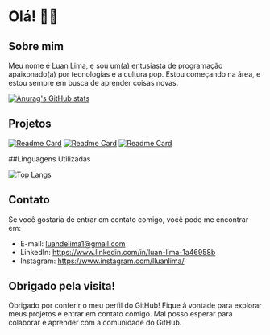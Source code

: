 # Olá! 🖖🏻

## Sobre mim

Meu nome é Luan Lima, e sou um(a) entusiasta de programação apaixonado(a) por tecnologias e a cultura pop. Estou começando na área, e estou sempre em busca de aprender coisas novas.

[![Anurag's GitHub stats](https://github-readme-stats.vercel.app/api?username=lluanlima&show_icons=true&theme=dark)](https://github.com/anuraghazra/github-reame-stats)

## Projetos

[![Readme Card](https://github-readme-stats.vercel.app/api/pin/?username=lluanlima&repo=clone_tiktok&theme=dark)](https://github.com/anuraghazra/github-readme-stats)
[![Readme Card](https://github-readme-stats.vercel.app/api/pin/?username=lluanlima&repo=bitbugado-criticas&theme=dark)](https://github.com/anuraghazra/github-readme-stats)
[![Readme Card](https://github-readme-stats.vercel.app/api/pin/?username=lluanlima&repo=projeto-portifolio&theme=dark)](https://github.com/anuraghazra/github-readme-stats)

##Linguagens Utilizadas

[![Top Langs](https://github-readme-stats.vercel.app/api/top-langs/?username=lluanlima&layout=compact)](https://github.com/anuraghazra/github-readme-stats)

## Contato

Se você gostaria de entrar em contato comigo, você pode me encontrar em:

- E-mail: luandelima1@gmail.com
- LinkedIn: https://www.linkedin.com/in/luan-lima-1a46958b
- Instagram: https://www.instagram.com/lluanlima/

## Obrigado pela visita!

Obrigado por conferir o meu perfil do GitHub! Fique à vontade para explorar meus projetos e entrar em contato comigo. Mal posso esperar para colaborar e aprender com a comunidade do GitHub.

